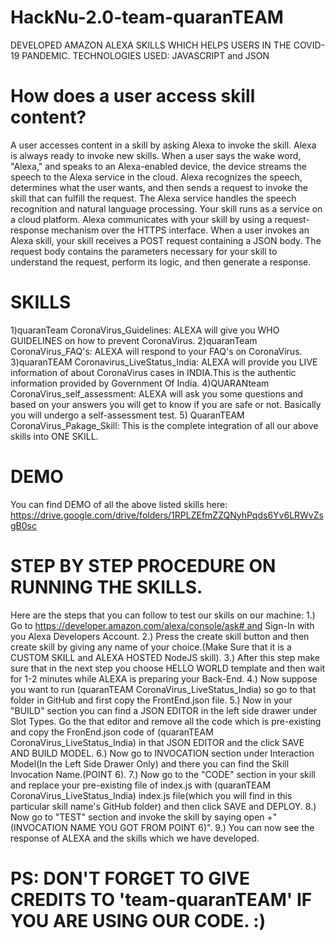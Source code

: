 # HackNu-2.0-team-quaranTEAM
DEVELOPED AMAZON ALEXA SKILLS WHICH HELPS USERS IN THE COVID-19 PANDEMIC. TECHNOLOGIES USED: JAVASCRIPT and JSON

# How does a user access skill content?
A user accesses content in a skill by asking Alexa to invoke the skill. Alexa is always ready to invoke new skills. When a user says the wake word, "Alexa," and speaks to an Alexa-enabled device, the device streams the speech to the Alexa service in the cloud. Alexa recognizes the speech, determines what the user wants, and then sends a request to invoke the skill that can fulfill the request. The Alexa service handles the speech recognition and natural language processing. Your skill runs as a service on a cloud platform. Alexa communicates with your skill by using a request-response mechanism over the HTTPS interface. When a user invokes an Alexa skill, your skill receives a POST request containing a JSON body. The request body contains the parameters necessary for your skill to understand the request, perform its logic, and then generate a response.

# SKILLS
1)quaranTeam CoronaVirus_Guidelines: ALEXA will give you WHO GUIDELINES on how to prevent CoronaVirus.
2)quaranTeam CoronaVirus_FAQ's: ALEXA will respond to your FAQ's on CoronaVirus.
3)quaranTEAM Coronavirus_LiveStatus_India: ALEXA will provide you LIVE information of about CoronaVirus cases in INDIA.This is the authentic information provided by Government Of India.
4)QUARANteam CoronaVirus_self_assessment: ALEXA will ask you some questions and based on your answers you will get to know if you are safe or not. Basically you will undergo a self-assessment test.
5) QuaranTEAM CoronaVirus_Pakage_Skill: This is the complete integration of all our above skills into ONE SKILL.
# DEMO
You can find DEMO of all the above listed skills here: https://drive.google.com/drive/folders/1RPLZEfmZZQNyhPqds6Yv6LRWvZsgB0sc
# STEP BY STEP PROCEDURE ON RUNNING THE SKILLS.
Here are the steps that you can follow to test our skills on our machine:
1.) Go to https://developer.amazon.com/alexa/console/ask# and Sign-In with you Alexa Developers Account.
2.) Press the create skill button and then create skill by giving any name of your choice.(Make Sure that it is a CUSTOM SKILL and ALEXA HOSTED NodeJS skill).
3.) After this step make sure that in the next step you choose HELLO WORLD template and then wait for 1-2 minutes while ALEXA is preparing your Back-End.
4.) Now suppose you want to run (quaranTEAM CoronaVirus_LiveStatus_India) so go to that folder in GitHub and first copy the FrontEnd.json file.
5.) Now in your "BUILD" section you can find a JSON EDITOR in the left side drawer under Slot Types. Go the that editor and remove all the code which is pre-existing and copy the FronEnd.json code of (quaranTEAM CoronaVirus_LiveStatus_India) in that JSON EDITOR and the click SAVE AND BUILD MODEL.
6.) Now go to INVOCATION section under Interaction Model(In the Left Side Drawer Only) and there you can find the Skill Invocation Name.(POINT 6).
7.) Now go to the "CODE" section in your skill and replace your pre-existing file of index.js with (quaranTEAM CoronaVirus_LiveStatus_India) index.js file(which you will find in this particular skill name's GitHub folder) and then click SAVE and DEPLOY.
8.) Now go to "TEST" section and invoke the skill by saying open +"(INVOCATION NAME YOU GOT FROM POINT 6)".
9.) You can now see the response of ALEXA and the skills which we have developed.
# PS: DON'T FORGET TO GIVE CREDITS TO 'team-quaranTEAM' IF YOU ARE USING OUR CODE. :)
